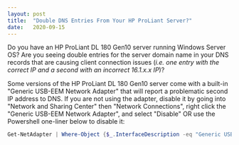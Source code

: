 ```yaml
---
layout: post
title:  "Double DNS Entries From Your HP ProLiant Server?"
date:   2020-09-15
---
```

Do you have an HP ProLiant DL 180 Gen10 server running Windows Server OS? Are you seeing double entries for the server domain name in your DNS records that are causing client connection issues (*i.e. one entry with the correct IP and a second with an incorrect 16.1.x.x IP*)? 

Some versions of the HP ProLiant DL 180 Gen10 server come with a built-in "Generic USB-EEM Network Adapter" that will report a problematic second IP address to DNS. If you are not using the adapter, disable it by going into "Network and Sharing Center" then "Network Connections", right click the "Generic USB-EEM Network Adapter", and select "Disable" OR use the Powershell one-liner below to disable it:

```powershell
Get-NetAdapter | Where-Object {$_.InterfaceDescription -eq "Generic USB-EEM Network Adapter"} | Disable-NetAdapter
```
